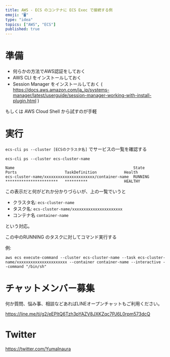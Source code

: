 ```yaml
---
title: AWS - ECS のコンテナに ECS Exec で接続する例
emoji: "🖥"
type: "idea"
topics: ["AWS", "ECS"]
published: true
---
```


# 準備


- 何らかの方法でAWS認証をしておく
- AWS CLI をインストールしておく
- Session Manager をインストールしておく ( https://docs.aws.amazon.com/ja_jp/systems-manager/latest/userguide/session-manager-working-with-install-plugin.html )

もしくは AWS Cloud Shell から試すのが手軽

# 実行

`ecs-cli ps --cluster [ECSのクラスタ名]` でサービスの一覧を確認する


```
ecs-cli ps --cluster ecs-cluster-name

Name                                                    State                Ports                     TaskDefinition            Health
ecs-cluster-name/xxxxxxxxxxxxxxxxxxxxxx/container-name  RUNNING              ***********************   **********                HEALTHY
```

この表示だと何がどれか分かりづらいが、上の一覧でいうと

- クラスタ名: `ecs-cluster-name`
- タスク名: `ecs-cluster-name/xxxxxxxxxxxxxxxxxxxxxx`
- コンテナ名 `container-name`

という対応。

この中のRUNNING のタスクに対してコマンド実行する

例:

```
aws ecs execute-command --cluster ecs-cluster-name --task ecs-cluster-name/xxxxxxxxxxxxxxxxxxxxxx --container container-name --interactive --command "/bin/sh"
```



# チャットメンバー募集


何か質問、悩み事、相談などあればLINEオープンチャットもご利用ください。

https://line.me/ti/g2/eEPltQ6Tzh3pYAZV8JXKZqc7PJ6L0rpm573dcQ


# Twitter

https://twitter.com/YumaInaura

